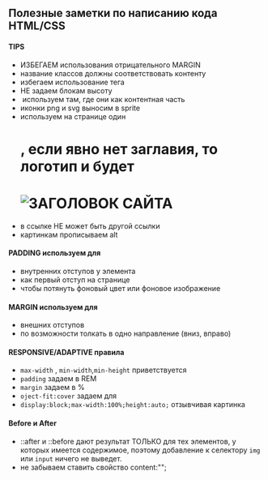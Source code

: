 ## Полезные заметки по написанию кода HTML/CSS 

#### TIPS
- ИЗБЕГАЕМ использования отрицательного MARGIN
- название классов должны соответствовать контенту
- избегаем использование тега <br> 
- НЕ задаем блокам высоту
- <img> используем там, где они как контентная часть
- иконки png и svg выносим в sprite
- используем на странице один <h1>, если явно нет заглавия, то логотип и будет <h1><a><img title="ЗАГОЛОВОК САЙТА">
- в ссылке НЕ может быть другой ссылки
- картинкам прописываем alt


#### PADDING используем для 
- внутренних отступов у элемента
- как первый отступ на странице
- чтобы потянуть фоновый цвет или фоновое изображение 

#### MARGIN используем для
- внешних отступов
- по возможности толкать в одно направление (вниз, вправо) 

#### RESPONSIVE/ADAPTIVE правила
- `max-width` , `min-width`,`min-height` приветствуется
- `padding` задаем в REM
- `margin` задаем в %
- `oject-fit:cover` задаем для <img>
-  `display:block;max-width:100%;height:auto;` отзывчивая картинка

#### Before и After
- ::after и ::before дают результат ТОЛЬКО для тех элементов, у которых имеется содержимое, поэтому добавление к селектору `img` или `input` ничего не выведет.
- не забываем ставить свойство content:"";

